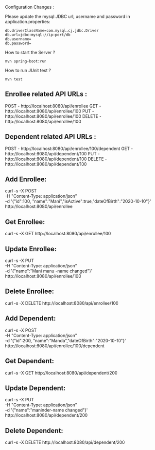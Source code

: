 Configuration Changes :

Please update the mysql JDBC url, username and password in application.properties:

	db.driverClassName=com.mysql.cj.jdbc.Driver
	db.url=jdbc:mysql://ip:port/db
	db.username=
	db.password=


How to start the Server ?

	mvn spring-boot:run

How to run JUnit test ?

	mvn test


Enrollee related API URLs :
---------------------------

POST 	- 	http://localhost:8080/api/enrollee
GET 	- 	http://localhost:8080/api/enrollee/100
PUT 	-	http://localhost:8080/api/enrollee/100
DELETE 	-	http://localhost:8080/api/enrollee/100


Dependent related API URLs :
----------------------------

POST 	- 	http://localhost:8080/api/enrollee/100/dependent
GET 	- 	http://localhost:8080/api/dependent/100
PUT 	-	http://localhost:8080/api/dependent/100
DELETE 	-	http://localhost:8080/api/dependent/100




Add Enrollee:
-------------

curl -s -X POST  \
	-H "Content-Type: application/json" \
	-d '{"id":100, "name":"Mani","isActive":true,"dateOfBirth":"2020-10-10"}' \
	http://localhost:8080/api/enrollee
	

Get Enrollee:
-------------
	
curl -s -X GET http://localhost:8080/api/enrollee/100

Update Enrollee:
----------------

curl -s -X PUT  \
	-H "Content-Type: application/json" \
	-d '{"name":"Mani manu -name changed"}' \
	http://localhost:8080/api/enrollee/100

Delete Enrollee:
----------------
	
curl -s -X DELETE http://localhost:8080/api/enrollee/100


Add Dependent:
--------------


curl -s -X POST  \
	-H "Content-Type: application/json" \
	-d '{"id":200, "name":"Manda","dateOfBirth":"2020-10-10"}' \
	http://localhost:8080/api/enrollee/100/dependent


Get Dependent:
--------------
	
curl -s -X GET http://localhost:8080/api/dependent/200


Update Dependent:
-----------------

curl -s -X PUT  \
	-H "Content-Type: application/json" \
	-d '{"name":"maninder-name changed"}' \
	http://localhost:8080/api/dependent/200
	
Delete Dependent:
-----------------

curl -s -X DELETE http://localhost:8080/api/dependent/200
